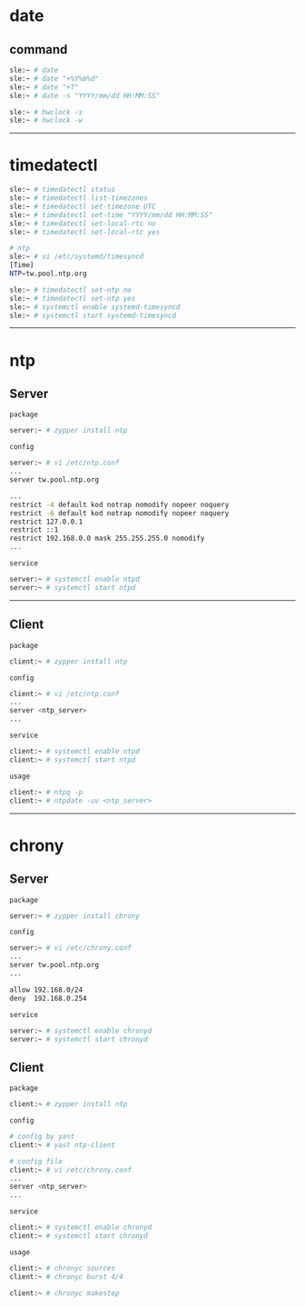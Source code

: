 # date

## command

```bash
sle:~ # date
sle:~ # date "+%Y%m%d"
sle:~ # date "+T"
sle:~ # date -s "YYYY/mm/dd HH:MM:SS"

sle:~ # hwclock -s
sle:~ # hwclock -w
```


---

# timedatectl

```bash
sle:~ # timedatectl status
sle:~ # timedatectl list-timezones
sle:~ # timedatectl set-timezone UTC
sle:~ # timedatectl set-time "YYYY/mm/dd HH:MM:SS"
sle:~ # timedatectl set-local-rtc no
sle:~ # timedatectl set-local-rtc yes

# ntp
sle:~ # vi /etc/systemd/timesyncd
[Time]
NTP=tw.pool.ntp.org

sle:~ # timedatectl set-ntp no
sle:~ # timedatectl set-ntp yes
sle:~ # systemctl enable systemd-timesyncd
sle:~ # systemctl start systemd-timesyncd
```



---

# ntp


## Server

`package`

```bash
server:~ # zypper install ntp
```


`config`

```bash
server:~ # vi /etc/ntp.conf
...
server tw.pool.ntp.org

...
restrict -4 default kod notrap nomodify nopeer noquery
restrict -6 default kod notrap nomodify nopeer noquery
restrict 127.0.0.1
restrict ::1
restrict 192.168.0.0 mask 255.255.255.0 nomodify
...
```


`service`

```bash
server:~ # systemctl enable ntpd
server:~ # systemctl start ntpd
```


---

## Client

`package`

```bash
client:~ # zypper install ntp
```

`config`

```bash
client:~ # vi /etc/ntp.conf
...
server <ntp_server>
...
```


`service`

```bash
client:~ # systemctl enable ntpd
client:~ # systemctl start ntpd
```


`usage`

```bash
client:~ # ntpq -p
client:~ # ntpdate -uv <ntp_server>
```


---

# chrony


## Server

`package`

```bash
server:~ # zypper install chrony
```


`config`

```bash
server:~ # vi /etc/chrony.conf
...
server tw.pool.ntp.org
...

allow 192.168.0/24
deny  192.168.0.254
```


`service`

```bash
server:~ # systemctl enable chronyd
server:~ # systemctl start chronyd
```



## Client

`package`

```bash
client:~ # zypper install ntp
```

`config`

```bash
# config by yast
client:~ # yast ntp-client

# config file
client:~ # vi /etc/chrony.conf
...
server <ntp_server>
...
```


`service`

```bash
client:~ # systemctl enable chronyd
client:~ # systemctl start chronyd
```


`usage`

```bash
client:~ # chronyc sources
client:~ # chronyc burst 4/4

client:~ # chronyc makestep
```
